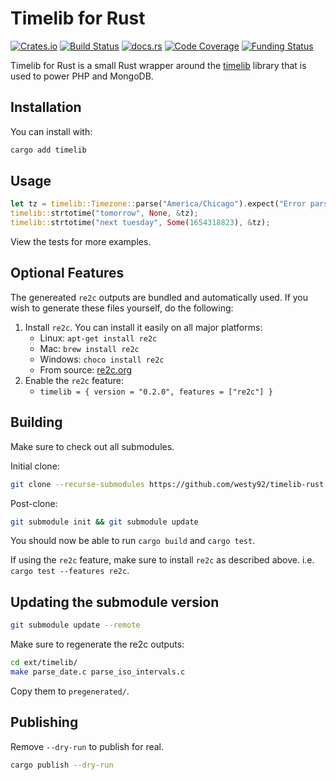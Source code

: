 # Timelib for Rust

[![Crates.io](https://img.shields.io/crates/v/timelib)](https://crates.io/crates/timelib)
[![Build Status](https://github.com/westy92/timelib-rust/actions/workflows/ci.yml/badge.svg)](https://github.com/westy92/timelib-rust/actions/workflows/ci.yml)
[![docs.rs](https://img.shields.io/docsrs/timelib)](https://docs.rs/timelib)
[![Code Coverage](https://codecov.io/gh/westy92/timelib-rust/branch/main/graph/badge.svg)](https://codecov.io/gh/westy92/timelib-rust)
[![Funding Status](https://img.shields.io/github/sponsors/westy92)](https://github.com/sponsors/westy92)

Timelib for Rust is a small Rust wrapper around the [timelib](https://github.com/derickr/timelib) library that is used to power PHP and MongoDB.

## Installation

You can install with:

```bash
cargo add timelib
```

## Usage

```rust
let tz = timelib::Timezone::parse("America/Chicago").expect("Error parsing timezone!");
timelib::strtotime("tomorrow", None, &tz);
timelib::strtotime("next tuesday", Some(1654318823), &tz);
```

View the tests for more examples.

## Optional Features

The genereated `re2c` outputs are bundled and automatically used. If you wish to generate these files yourself, do the following:

1. Install `re2c`. You can install it easily on all major platforms:
    - Linux: `apt-get install re2c`
    - Mac: `brew install re2c`
    - Windows: `choco install re2c`
    - From source: [re2c.org](https://re2c.org/)
1. Enable the `re2c` feature:
    - `timelib = { version = "0.2.0", features = ["re2c"] }`

## Building

Make sure to check out all submodules.

Initial clone:

```bash
git clone --recurse-submodules https://github.com/westy92/timelib-rust
```

Post-clone:

```bash
git submodule init && git submodule update
```

You should now be able to run `cargo build` and `cargo test`.

If using the `re2c` feature, make sure to install `re2c` as described above. i.e. `cargo test --features re2c`.

## Updating the submodule version

```bash
git submodule update --remote
```

Make sure to regenerate the re2c outputs:

```bash
cd ext/timelib/
make parse_date.c parse_iso_intervals.c
```

Copy them to `pregenerated/`.

## Publishing

Remove `--dry-run` to publish for real.

```bash
cargo publish --dry-run
```
